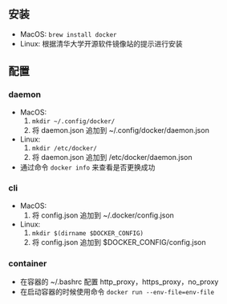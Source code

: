 ## 安装

- MacOS: `brew install docker`
- Linux: 根据清华大学开源软件镜像站的提示进行安装

## 配置

### daemon

- MacOS:
  1. `mkdir ~/.config/docker/`
  2. 将 daemon.json 追加到 ~/.config/docker/daemon.json
- Linux:
  1. `mkdir /etc/docker/`
  2. 将 daemon.json 追加到 /etc/docker/daemon.json
- 通过命令 `docker info` 来查看是否更换成功

### cli

- MacOS:
  1. 将 config.json 追加到 ~/.docker/config.json
- Linux:
  1. `mkdir $(dirname $DOCKER_CONFIG)`
  2. 将 config.json 追加到 $DOCKER_CONFIG/config.json

### container

- 在容器的 ~/.bashrc 配置 http_proxy，https_proxy，no_proxy
- 在启动容器的时候使用命令 `docker run --env-file=env-file`
